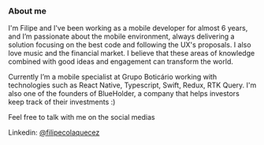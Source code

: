 ### About me

I'm Filipe and I've been working as a mobile developer for almost 6 years, and I’m passionate about the mobile environment, always delivering a solution focusing on the best code and following the UX's proposals. I also love music and the financial market. I believe that these areas of knowledge combined with good ideas and engagement can transform the world.

Currently I’m a mobile specialist at Grupo Boticário working with technologies such as React Native, Typescript, Swift, Redux, RTK Query. I'm also one of the founders of BlueHolder, a company that helps investors keep track of their investments :)

Feel free to talk with me on the social medias

Linkedin: [@filipecolaquecez](https://www.linkedin.com/in/filipecolaquecez/)

<!--
**colaquecez/colaquecez** is a ✨ _special_ ✨ repository because its `README.md` (this file) appears on your GitHub profile.

Here are some ideas to get you started:

- 🔭 I’m currently working on ...
- 🌱 I’m currently learning ...
- 👯 I’m looking to collaborate on ...
- 🤔 I’m looking for help with ...
- 💬 Ask me about ...
- 📫 How to reach me: ...
- 😄 Pronouns: ...
- ⚡ Fun fact: ...
-->
